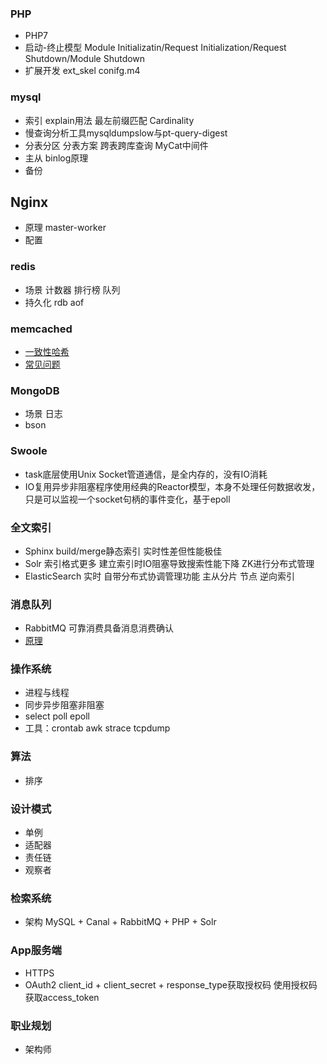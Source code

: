 
### PHP
 - PHP7
 - 启动-终止模型 Module Initializatin/Request Initialization/Request Shutdown/Module Shutdown
 - 扩展开发 ext_skel conifg.m4

### mysql
 - 索引 explain用法 最左前缀匹配 Cardinality
 - 慢查询分析工具mysqldumpslow与pt-query-digest
 - 分表分区 分表方案 跨表跨库查询 MyCat中间件
 - 主从 binlog原理
 - 备份

## Nginx
 - 原理 master-worker
 - 配置

### redis
 - 场景 计数器 排行榜 队列
 - 持久化 rdb aof

### memcached
 - [一致性哈希](http://coderroc.com/article/%E7%9F%A5%E8%AF%86%E8%AE%B0%E5%BD%95/Consistent-Hashing.html)
 - [常见问题](http://kb.cnblogs.com/page/69074/)

### MongoDB
 - 场景 日志
 - bson

### Swoole
 - task底层使用Unix Socket管道通信，是全内存的，没有IO消耗
 - IO复用异步非阻塞程序使用经典的Reactor模型，本身不处理任何数据收发，只是可以监视一个socket句柄的事件变化，基于epoll

### 全文索引
 - Sphinx build/merge静态索引 实时性差但性能极佳
 - Solr 索引格式更多 建立索引时IO阻塞导致搜索性能下降 ZK进行分布式管理
 - ElasticSearch 实时 自带分布式协调管理功能 主从分片 节点 逆向索引

### 消息队列
 - RabbitMQ 可靠消费具备消息消费确认
 - [原理](http://tech.meituan.com/mq-design.html)

### 操作系统
 - 进程与线程
 - 同步异步阻塞非阻塞
 - select poll epoll
 - 工具：crontab awk strace tcpdump

### 算法
 - 排序

### 设计模式
 - 单例
 - 适配器
 - 责任链
 - 观察者

### 检索系统
 - 架构 MySQL + Canal + RabbitMQ + PHP + Solr

### App服务端
 - HTTPS
 - OAuth2 client_id + client_secret + response_type获取授权码 使用授权码获取access_token

### 职业规划
 - 架构师

